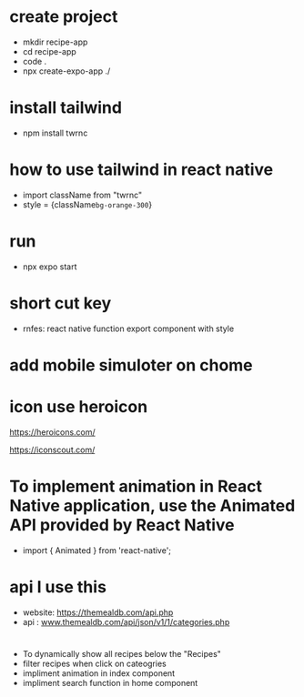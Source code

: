 # create project
- mkdir recipe-app
- cd recipe-app
- code .
- npx create-expo-app ./

# install tailwind
- npm install twrnc

# how to use tailwind in react native
- import className from "twrnc"
- style = {className`bg-orange-300`}

# run 
- npx expo start

# short cut key
- rnfes: react native function export component with style

# add mobile simuloter on chome

# icon use heroicon
https://heroicons.com/

https://iconscout.com/

# To implement animation in React Native application, use the Animated API provided by React Native
- import { Animated } from 'react-native';

# api I use this 
- website: https://themealdb.com/api.php
- api : www.themealdb.com/api/json/v1/1/categories.php

#
- To dynamically show all recipes below the "Recipes" 
- filter recipes when click on cateogries
- impliment animation in index component
- impliment search function in home component

